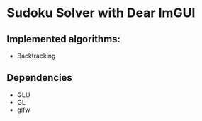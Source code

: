 # Sudoku Solver with Dear ImGUI 
## Implemented algorithms:
 - Backtracking
 
## Dependencies
 - GLU
 - GL
 - glfw
